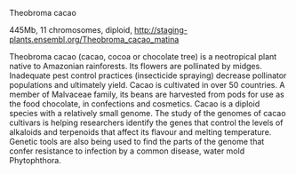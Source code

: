
Theobroma cacao

445Mb, 11 chromosomes, diploid, http://staging-plants.ensembl.org/Theobroma_cacao_matina

Theobroma cacao (cacao, cocoa or chocolate tree) is a neotropical plant native to Amazonian rainforests. Its flowers are pollinated by midges. Inadequate pest control practices (insecticide spraying) decrease pollinator populations and ultimately yield. Cacao is cultivated in over 50 countries. A member of Malvaceae family, its beans are harvested from pods for use as the food chocolate, in confections and cosmetics. Cacao is a diploid species with a relatively small genome. The study of the genomes of cacao cultivars is helping researchers identify the genes that control the levels of alkaloids and terpenoids that affect its flavour and melting temperature. Genetic tools are also being used to find the parts of the genome that confer resistance to infection by a common disease, water mold Phytophthora. 
